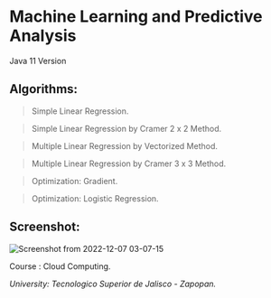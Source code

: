 # Machine Learning and Predictive Analysis

Java 11 Version

## Algorithms:
> Simple Linear Regression.

> Simple Linear Regression by Cramer 2 x 2 Method.

> Multiple Linear Regression by Vectorized Method.

> Multiple Linear Regression by Cramer 3 x 3 Method.

> Optimization: Gradient.

> Optimization: Logistic Regression.


## Screenshot:
![Screenshot from 2022-12-07 03-07-15](https://user-images.githubusercontent.com/67779237/206136204-c390152f-526a-4868-aee1-c87a1dcb58d7.png)




Course : Cloud Computing.

<i>University: Tecnologico Superior de Jalisco - Zapopan.</i>
